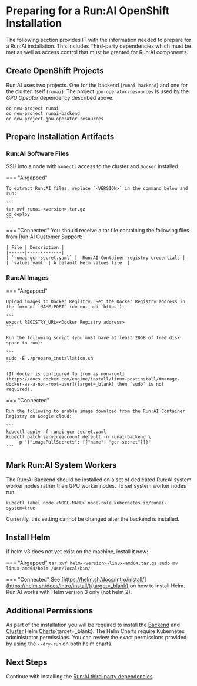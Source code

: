 # Preparing for a Run:AI OpenShift Installation

The following section provides IT with the information needed to prepare for a Run:AI installation. This includes Third-party dependencies which must be met as well as access control that must be granted for Run:AI components. 




## Create OpenShift Projects

Run:AI uses two projects. One for the backend (`runai-backend`) and one for the cluster itself (`runai`). 
The project `gpu-operator-resources` is used by the _GPU Opeator_ dependency described above. 

```
oc new-project runai
oc new-project runai-backend
oc new-project gpu-operator-resources
```



## Prepare Installation Artifacts

### Run:AI Software Files

SSH into a node with `kubectl` access to the cluster and `Docker` installed.

=== "Airgapped" 

    To extract Run:AI files, replace `<VERSION>` in the command below and run: 

    ```
    tar xvf runai-<version>.tar.gz
    cd deploy
    ```

=== "Connected"
    You should receive a tar file containing the following files from Run:AI Customer Support:

    | File | Description |
    |------|-------------|
    | `runai-gcr-secret.yaml` |  Run:AI Container registry credentials |
    | `values.yaml` | A default Helm values file  |


### Run:AI Images

=== "Airgapped" 

    Upload images to Docker Registry. Set the Docker Registry address in the form of `NAME:PORT` (do not add `https`):

    ```
    export REGISTRY_URL=<Docker Registry address>
    ```
    
    Run the following script (you must have at least 20GB of free disk space to run): 

    ```  
    sudo -E ./prepare_installation.sh
    ```

    (If docker is configured to [run as non-root](https://docs.docker.com/engine/install/linux-postinstall/#manage-docker-as-a-non-root-user){target=_blank} then `sudo` is not required).

=== "Connected"

    Run the following to enable image download from the Run:AI Container Registry on Google cloud:

    ```
    kubectl apply -f runai-gcr-secret.yaml
    kubectl patch serviceaccount default -n runai-backend \
        -p '{"imagePullSecrets": [{"name": "gcr-secret"}]}'
    ```

## Mark Run:AI System Workers

The Run:AI Backend should be installed on a set of dedicated Run:AI system worker nodes rather than GPU worker nodes. To set system worker nodes run:

```
kubectl label node <NODE-NAME> node-role.kubernetes.io/runai-system=true
```

Currently, this setting cannot be changed after the backend is installed.

## Install Helm

If helm v3 does not yet exist on the machine, install it now:

=== "Airgapped"
    ```
    tar xvf helm-<version>-linux-amd64.tar.gz
    sudo mv linux-amd64/helm /usr/local/bin/
    ```  

=== "Connected"
    See [https://helm.sh/docs/intro/install/](https://helm.sh/docs/intro/install/){target=_blank} on how to install Helm. Run:AI works with Helm version 3 only (not helm 2).



## Additional Permissions

As part of the installation you will be required to install the [Backend](backend.md) and [Cluster](cluster.md) Helm [Charts](https://helm.sh/){target=_blank}. The Helm Charts require Kubernetes administrator permissions. You can review the exact permissions provided by using the `--dry-run` on both helm charts. 

## Next Steps

Continue with installing the [Run:AI third-party dependencies](ocp-dependencies.md).
